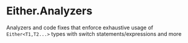 # Either.Analyzers

Analyzers and code fixes that enforce exhaustive usage of `Either<T1,T2...>` types with switch statements/expressions and more